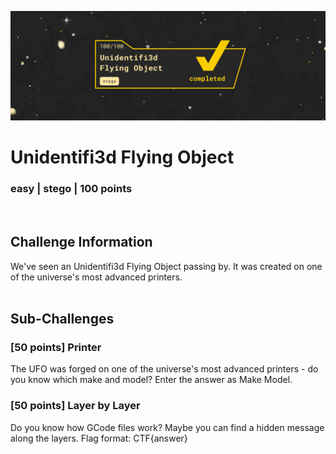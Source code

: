![](images/5-header.png)
# Unidentifi3d Flying Object
### easy | stego | 100 points
<br />

## Challenge Information
We've seen an Unidentifi3d Flying Object passing by. It was created on one of the universe's most advanced printers.
<br/><br />

## Sub-Challenges

### [50 points] Printer
The UFO was forged on one of the universe's most advanced printers - do you know which make and model? Enter the answer as Make Model.

### [50 points] Layer by Layer
Do you know how GCode files work? Maybe you can find a hidden message along the layers. Flag format: CTF{answer}